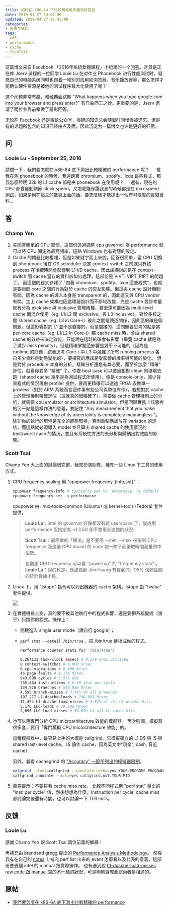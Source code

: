 ```yaml
---
title: 如何在 X86-64 下比较精准地测量系统性能
date: 2019-04-27 14:07:46
updated: 2019-04-27 15:45:00
categories:
- 系统与底层
tags:
- x86
- performance
- cache
- TechTalk
---
```


这篇博文来自 Facebook 「2016年系統軟體課程」小组里的一个[问答](https://www.facebook.com/groups/system.software2016/permalink/1124571464289024/)。背景是正在修 Jserv 课程的一位同学 Louie Lu 在对作业 Phonebook 进行性能测试时，疑惑自己的电脑系统同时也跑着一堆别的应用如浏览器、音乐播放器等，那么怎样才能确认硬件资源是被他的测试程序最大化使用了呢？

这个问题非常有趣，和经典面试题 "What happens when you type google.com into your browser and press enter?" 有异曲同工之妙。更重要的是，Jserv 邀请了两位业界前辈做了精彩回答。

无论在 Facebook 还是微信公众号，零碎的知识总会随着时间慢慢被遗忘。但是有的话题所包含的知识已经由点及面，因此沉淀为一篇博文也许是更好的归宿。

<!-- more -->




## 问

### Louie Lu - September 25, 2016

請問一下，我們要怎麼在 x86-64 底下測出比較精確的 performance 呢？
　
當我在測 phonebook 的時候，我還跑著 chromium、spotify、lxde 這些程式，那我怎麼證明 32k 的 L1 cache 都是由 phonebook 在使用呢？
　
還有，現在的 CPU 都會自動調節 clock speed，又怎麼能保證我測的時候都是在 max speed 測試，如果是用在論文的數據上面的話，要怎麼樣才能提出一個有可信度的實驗資料...




## 答

### Champ Yen

1. 先回答簡單的 CPU 部份，這部份透過調整 cpu governor 為 performance 就可以將 CPU 固定為最高頻率，這點 Windows 也有對應的設定。
2. Cache 的問題比較複雜，但是如果就字面上來說，回答很簡單，當 CPU 切換到 phonebook 後在 OS scheduler 決定 context-switch 之前就只有該 process 在後續時間會影響到 L1 I/D cache。因此該探討的是在 context-switch 間 cache 暨存的資料該如何處理，這部份是 VIVT, VIPT, PIPT 的問題了。
   而這個問題又參雜了 "跑著 chromium、spotify、lxde 這些程式"，也就是要詢問 core 之間的行為對於 cache 的交互影響。但這與 cache 設計機制有關，因為 cache 的導入本身是 transparent 的，因此這又與 CPU vendor 有關。加上 cache 架構也因處理器設計而不斷地改變，光是 cache 設計考量就有分為 exclusive 與 inclusive 管理兩種，甚至還可能因為 multi-level cache 而混合使用（eg: L1/L2 間 exclusive，與 L3 inclusive），對於多核之間 shared cache（eg: L3 in Core-i）彼此之間是競逐關係，因此這的確是個問題。但這影響對於 L1 並不是直接的，而是間接的，這問題要思考的點是當 per-core cache（eg: L1/L2 in Core-i）都 cache miss 時，會由 shared cache 的效益來決定效能。只能說在這時的確會有影響（畢竟 cache 就是為了減少 miss penalty）。但是精確掌握這影響是幾乎不可能的（因為是runtime 的問題，試著思考 Core-i 中 L3 中混雜了所有 running process 各自多少資料是動態變化的），要探究的應該是受影響的機率與可能的變化。
   但是對於 procedure 本身的分析，精確分析還是有其必要，而至於怎麼 "精確" 評估，就看你要多 "精確" 了。你要 best case 可以透過相對 clean 的環境去跑（shared cache 幾乎是為測試程式所使用），像是 console-only，減少背景程式的情況再由 profiler 提供，要再更精確可以透過 FPGA 去做單一 process（對於 ARM 系統而言這件事有些公司與單位有作），若想對於 cache 上的管理機制精確評估（這就真的很精確了），需要做 cache 管理機制上的分析，就需要 cpu emulator or architecture simulator。但是回歸實務上該思考的另一點是這樣作法的意義，要記住 "Any measurement that you make without the knowledge of its uncertainty is completely meaningless."。除非你的執行的環境是完全的靜態環境，否則重點應該放在 variation 的評估，而這點就必須導入 model 並且算出 shared cache 的使用情況的 best/worst case 的情況，並且有系統性方法的去分析與歸納出對效能的影響。

### Scott Tsai

Champ Yen 大上面的討論很完整，我來扮演助教，補充一些 Linux 下工具的使用方式。

1. CPU frequency scaling 用 "cpupower frequency-{info,set}" ：

   ```bash
   cpupower frequency-info # typically set to 'powersave' by default
   cpupower frequency-set -g performance
   ```

   cpupower 由 linux-tools-common (Ubuntu) 或 kernel-tools (Fedora) 套件提供。

   > **Louie Lu**：intel 的 governor 好像都沒有給 userspace 了，變成用 performance 但指定為 -d 3.5G 卻不會用全速跑的狀況..
   >
   > **Scott Tsai**：最簡單的「解法」是不要用 --min, --max 來限制 CPU frequency 而是讓 CPU bound 的 code 跑一陣子而後取時間測量的中位數。
   >
   > 要觀測 CPU frequency 可以看 "powertop" 的 "frequency stats" 。
   > **Louie Lu**：說的也是，應該做到 Jim Huang 有提到的，95% 信賴區間的統計數據才是。

2. Linux 下，用 "lstopo" 指令可以列出機器的 cache 架構。lstopo 由 "hwloc" 套件提供。

   ![](https://cdn.joouis.com/x86-performance-qna-1.jpg)

3. 在實體機器上測，真的要不被其他執行中的程式影響，還是要把系統變成（幾乎）只跑你的程式。操作上：

   - 開機進入 single user mode（請自行 google）；

   - `perf stat --detail /bin/true` ，把 /bin/true 替換成你的程式。

     ```bash
     Performance counter stats for '/bin/true':
     
     0.264133 task-clock (msec) # 0.549 CPUs utilized 
     0 context-switches # 0.000 K/sec 
     0 cpu-migrations # 0.000 K/sec 
     46 page-faults # 0.174 M/sec 
     943,098 cycles # 3.571 GHz 
     735,484 instructions # 0.78 insn per cycle 
     134,926 branches # 510.826 M/sec 
     4,595 branch-misses # 3.41% of all branches 
     197,277 L1-dcache-loads # 746.885 M/sec 
     11,454 L1-dcache-load-misses # 5.81% of all L1-dcache hits 
     5,176 LLC-loads # 19.596 M/sec 
     2,696 LLC-load-misses # 52.09% of all LL-cache hits
     ```

4. 也可以用專門分析 CPU microarhitecture 效能的模擬器。
   再次強調，模擬器很多套，要用「專門模擬 CPU microchitecture 效能」的。

   這種模擬器中，最容易上手的大概是 callgrind。它模擬獨立的 L1 D$ 與 I$ 與 shared last-level cache。（$ 讀作 cache，因為英文中"現金", cash, 音近 cache）
   
   另外，看看 cachegrind 的 ["Accuracy" 一節所列出的模擬器限制](http://valgrind.org/docs/manual/cg-manual.html?fbclid=IwAR2MpxcrUi93xTTh5C3jo_nRnI4Bwa1jb3T6rOhruDjiSl9sURt8ybfuKa8#cg-manual.annopts.accuracy)。
   
   ```bash
   valgrind --tool=callgrind --simulate-cache=yes YOUR-PROGRMS PROGRAM-ARGS
   callgrind_annotate --auto=yes callgrind.out.YOUR-PID
   ```
   
5. 善意提示：不要只看 cache miss rate。
   比較不同程式用 "perf stat" 量出的 "insn per cycle" 值，然後想想為什麼。Instruction per cycle, cache miss 都討論完後還有時間，也可以討論一下 TLB miss。



## 反馈

### Louie Lu

感謝 Champ Yen 跟 Scott Tsai 兩位前輩的解釋！

再補充由 brendand gregg 提出的 [Performance Analysis Methodology](http://www.brendangregg.com/methodology.html)。
然後我有在自己的 [notes](https://hackmd.io/s/BJjL6cQ6#perf-raw-counter) 上補充 perf list 出來的 event 怎麼看以及代表的意義，這部份要去翻 intel 的 manual 跟實際操作。
也有遇到說 [L1-dcache-load-misses raw code 跟 manual 寫的不一樣](https://software.intel.com/en-us/forums/software-tuning-performance-optimization-platform-monitoring/topic/557604?fbclid=IwAR1ll2fi9fXqj9Y6wpEe0usP9raFBPXLGM53DaWzpJwZUN-a_I1dPkCQHqI)的狀況，可是剛剛實際測試兩者是相通的。

## 原帖

- [我們要怎麼在 x86-64 底下測出比較精確的 performance](https://www.facebook.com/groups/system.software2016/permalink/1124571464289024/)